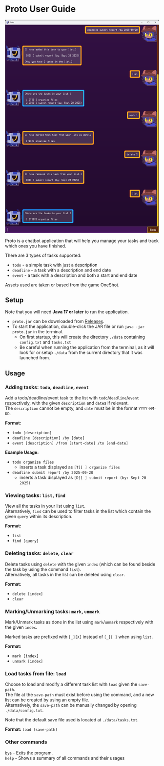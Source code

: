 # Proto User Guide

![Ui.png](docs/Ui.png)

Proto is a chatbot application that will help you manage your tasks and track which ones you have finished.

There are 3 types of tasks supported:
* `todo` - a simple task with just a description
* `deadline` - a task with a description and end date
* `event` - a task with a description and both a start and end date

Assets used are taken or based from the game OneShot.

## Setup

Note that you will need **Java 17 or later** to run the application.
* `proto.jar` can be downloaded from [Releases](https://github.com/AndrescuIII-too/ip/releases).
* To start the application, double-click the JAR file or run `java -jar proto.jar` in the terminal.
    * On first startup, this will create the directory `./data` containing `config.txt` and `tasks.txt`
    * Be careful when running the application from the terminal, as it will look for or setup `./data` from the current directory that it was launched from.

## Usage

### Adding tasks: `todo`, `deadline`, `event`
Add a todo/deadline/event task to the list with `todo`/`deadline`/`event` respectively, with the given `description` and `date`s if relevant.\
The `description` cannot be empty, and `date` must be in the format `YYYY-MM-DD`.

**Format:**
* `todo [description]`
* `deadline [description] /by [date]`
* `event [description] /from [start-date] /to [end-date]`

**Example Usage:**
* `todo organize files`
    * inserts a task displayed as `[T][ ] organize files`
* `deadline submit report /by 2025-09-20`
    * inserts a task displayed as `[D][ ] submit report (by: Sept 20 2025)`

### Viewing tasks: `list`, `find`
View all the tasks in your list using `list`.\
Alternatively, `find` can be used to filter tasks in the list which contain the given `query` within its description.

**Format:**
* `list`
* `find [query]`

### Deleting tasks: `delete`, `clear`
Delete tasks using `delete` with the given `index` (which can be found beside the task by using the command `list`).\
Alternatively, all tasks in the list can be deleted using `clear`.

**Format:**
* `delete [index]`
* `clear`

### Marking/Unmarking tasks: `mark`, `unmark`
Mark/Unmark tasks as done in the list using `mark`/`unmark` respectively with the given `index`.

Marked tasks are prefixed with `[_][X]` instead of `[_][ ]` when using `list`.

**Format:**
* `mark [index]`
* `unmark [index]`

### Load tasks from file: `load`
Choose to load and modify a different task list with `load` given the `save-path`.\
The file at the `save-path` must exist before using the command, and a new list can be created by using an empty file.\
Alternatively, the `save-path` can be manually changed by opening `./data/config.txt`.

Note that the default save file used is located at `./data/tasks.txt`.

**Format:** `load [save-path]`

### Other commands
`bye` - Exits the program.\
`help` - Shows a summary of all commands and their usages